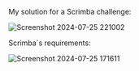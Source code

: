 My solution for a Scrimba challenge:

![Screenshot 2024-07-25 221002](https://github.com/user-attachments/assets/a78cf6e8-486c-419a-8291-2dc776969715)

Scrimba`s requirements:

![Screenshot 2024-07-25 171611](https://github.com/user-attachments/assets/5b233b81-d6fb-45a0-97c5-846d4e964bd5)
